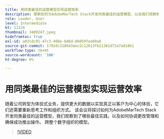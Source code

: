 ```yaml
---
title: 用同类最佳的运营模型实现运营效率
description: 探索如何为AdobeMarTech Stack开发同类最佳的运营模型，以及我们观察到了哪些最佳实践
role: Leader, User
level: Intermediate
kt: 11124
thumbnail: 3409247.jpeg
hidefromtoc: true
exl-id: a03cdc91-47c3-488e-846d-86059fee60ab
source-git-commit: 1792dc318643aec2c12613f621361d72a7a918b1
workflow-type: tm+mt
source-wordcount: '106'
ht-degree: 0%

---
```


# 用同类最佳的运营模型实现运营效率

随着公司转型为体验式业务，提供更大的数据以实现真正以客户为中心的体验，它们还需要重新思考工作和组织方式。 该会议将探讨如何为AdobeMarTech Stack开发同类最佳的运营模型，我们观察到了哪些最佳实践，以及如何协调更改管理和确保成功推出操作。 跨整个数字组织的模型。

>[!VIDEO](https://video.tv.adobe.com/v/3409247/?quality=12&learn=on)
